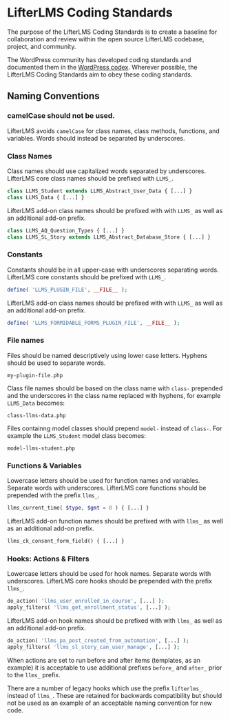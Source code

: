 LifterLMS Coding Standards
==========================

The purpose of the LifterLMS Coding Standards is to create a baseline for collaboration and review within the open source LifterLMS codebase, project, and community.

The WordPress community has developed coding standards and documented them in the [WordPress codex](https://make.wordpress.org/core/handbook/best-practices/coding-standards/). Wherever possible, the LifterLMS Coding Standards aim to obey these coding standards.

## Naming Conventions

### camelCase should not be used.

LifterLMS avoids `camelCase` for class names, class methods, functions, and variables. Words should instead be separated by underscores.

### Class Names

Class names should use capitalized words separated by underscores.
LifterLMS core class names should be prefixed with `LLMS_`.


```php
class LLMS_Student extends LLMS_Abstract_User_Data { [...] }
class LLMS_Data { [...] }
```

LifterLMS add-on class names should be prefixed with with `LLMS_` as well as an additional add-on prefix.

```php
class LLMS_AQ_Question_Types { [...] }
class LLMS_SL_Story extends LLMS_Abstract_Database_Store { [...] }
```

### Constants

Constants should be in all upper-case with underscores separating words.
LifterLMS core constants should be prefixed with `LLMS_`.

```php
define( 'LLMS_PLUGIN_FILE', __FILE__ );
```

LifterLMS add-on class names should be prefixed with with `LLMS_` as well as an additional add-on prefix.

```php
define( 'LLMS_FORMIDABLE_FORMS_PLUGIN_FILE', __FILE__ );
```

### File names

Files should be named descriptively using lower case letters. Hyphens should be used to separate words.

```
my-plugin-file.php
```

Class file names should be based on the class name with `class-` prepended and the underscores in the class name replaced with hyphens, for example `LLMS_Data` becomes:

```
class-llms-data.php
```

Files containng model classes should prepend `model-` instead of `class-`. For example the `LLMS_Student` model class becomes:

```
model-llms-student.php
```

### Functions & Variables

Lowercase letters should be used for function names and variables. Separate words with underscores.
LifterLMS core functions should be prepended with the prefix `llms_`.

```php
llms_current_time( $type, $gmt = 0 ) { [...] }
```

LifterLMS add-on function names should be prefixed with with `llms_` as well as an additional add-on prefix.

```php
llms_ck_consent_form_field() { [...] }
```

### Hooks: Actions & Filters

Lowercase letters should be used for hook names. Separate words with underscores.
LifterLMS core hooks should be prepended with the prefix `llms_`.

```php
do_action( 'llms_user_enrolled_in_course', [...] );
apply_filters( 'llms_get_enrollment_status', [...] );
```

LifterLMS add-on hook names should be prefixed with with `llms_` as well as an additional add-on prefix.

```php
do_action( 'llms_pa_post_created_from_automation', [...] );
apply_filters( 'llms_sl_story_can_user_manage', [...] );
```

When actions are set to run before and after items (templates, as an example) it is acceptable to use additional prefixes `before_` and `after_` prior to the `llms_` prefix.

There are a number of legacy hooks which use the prefix `lifterlms_` instead of `llms_`. These are retained for backwards compatibility but should not be used as an example of an acceptable naming convention for new code.

